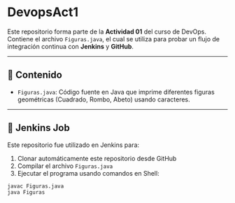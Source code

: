 # DevopsAct1

Este repositorio forma parte de la **Actividad 01** del curso de DevOps.  
Contiene el archivo `Figuras.java`, el cual se utiliza para probar un flujo de integración continua con **Jenkins** y **GitHub**.

---

## 📁 Contenido

- `Figuras.java`: Código fuente en Java que imprime diferentes figuras geométricas (Cuadrado, Rombo, Abeto) usando caracteres.

---

## 🚀 Jenkins Job

Este repositorio fue utilizado en Jenkins para:

1. Clonar automáticamente este repositorio desde GitHub
2. Compilar el archivo `Figuras.java`
3. Ejecutar el programa usando comandos en Shell:

```bash
javac Figuras.java
java Figuras
